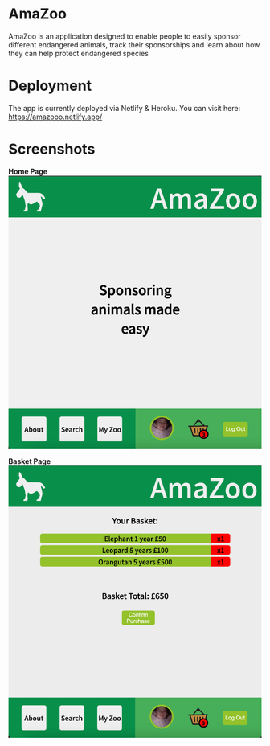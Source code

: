 # AmaZoo

AmaZoo is an application designed to enable people to easily sponsor different endangered animals, track their sponsorships and learn about how they can help protect endangered species

# Deployment

The app is currently deployed via Netlify & Heroku.
You can visit here: https://amazooo.netlify.app/

# Screenshots

**Home Page**
<img src="./screenshots/Screenshot 2022-08-14 at 22.09.50.png"></img>

**Basket Page**
<img src="./screenshots/Screenshot 2022-08-14 at 22.10.04.png"></img>
